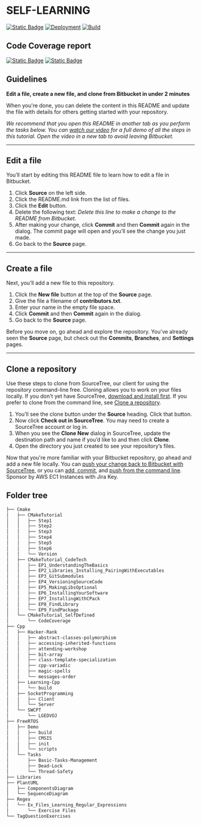 # SELF-LEARNING

[![Static Badge](https://img.shields.io/badge/License-MIT-purpel?logo=unlicense&logoColor=blue)](https://raw.githubusercontent.com/SangTruongTan/self-learning/master/LICENSE)
[![Deployment](https://github.com/SangTruongTan/self-learning/actions/workflows/jekyll-gh-pages.yml/badge.svg)](https://github.com/SangTruongTan/self-learning/actions/workflows/jekyll-gh-pages.yml)
[![Build](https://github.com/SangTruongTan/self-learning/actions/workflows/github-actions-cmake.yml/badge.svg)](https://github.com/SangTruongTan/self-learning/actions/workflows/github-actions-cmake.yml)

## Code Coverage report
[![Static Badge](https://img.shields.io/badge/LCOV-Code_Coverage_Report-blue?logo=c%2B%2B&logoColor=blue)](https://sangtruongtan.github.io/self-learning/Cmake/CMakeTutorial_SelfDefined/CodeCoverage/coverages/CodeCoverage_coverage_lcov)
[![Static Badge](https://img.shields.io/badge/GCOVR-Code_Coverage_Report-green?logo=c%2B%2B&logoColor=blue)](https://sangtruongtan.github.io/self-learning/Cmake/CMakeTutorial_SelfDefined/CodeCoverage/coverages/CodeCoverage_coverage_gcovr)

## Guidelines

**Edit a file, create a new file, and clone from Bitbucket in under 2 minutes**

When you're done, you can delete the content in this README and update the file with details for others getting started with your repository.

*We recommend that you open this README in another tab as you perform the tasks below. You can [watch our video](https://youtu.be/0ocf7u76WSo) for a full demo of all the steps in this tutorial. Open the video in a new tab to avoid leaving Bitbucket.*

---

## Edit a file

You’ll start by editing this README file to learn how to edit a file in Bitbucket.

1. Click **Source** on the left side.
2. Click the README.md link from the list of files.
3. Click the **Edit** button.
4. Delete the following text: *Delete this line to make a change to the README from Bitbucket.*
5. After making your change, click **Commit** and then **Commit** again in the dialog. The commit page will open and you’ll see the change you just made.
6. Go back to the **Source** page.

---

## Create a file

Next, you’ll add a new file to this repository.

1. Click the **New file** button at the top of the **Source** page.
2. Give the file a filename of **contributors.txt**.
3. Enter your name in the empty file space.
4. Click **Commit** and then **Commit** again in the dialog.
5. Go back to the **Source** page.

Before you move on, go ahead and explore the repository. You've already seen the **Source** page, but check out the **Commits**, **Branches**, and **Settings** pages.

---

## Clone a repository

Use these steps to clone from SourceTree, our client for using the repository command-line free. Cloning allows you to work on your files locally. If you don't yet have SourceTree, [download and install first](https://www.sourcetreeapp.com/). If you prefer to clone from the command line, see [Clone a repository](https://confluence.atlassian.com/x/4whODQ).

1. You’ll see the clone button under the **Source** heading. Click that button.
2. Now click **Check out in SourceTree**. You may need to create a SourceTree account or log in.
3. When you see the **Clone New** dialog in SourceTree, update the destination path and name if you’d like to and then click **Clone**.
4. Open the directory you just created to see your repository’s files.

Now that you're more familiar with your Bitbucket repository, go ahead and add a new file locally. You can [push your change back to Bitbucket with SourceTree](https://confluence.atlassian.com/x/iqyBMg), or you can [add, commit,](https://confluence.atlassian.com/x/8QhODQ) and [push from the command line](https://confluence.atlassian.com/x/NQ0zDQ).
Sponsor by AWS EC1 Instances with Jira Key.

## Folder tree

```bash
├── Cmake
│   ├── CMakeTutorial
│   │   ├── Step1
│   │   ├── Step2
│   │   ├── Step3
│   │   ├── Step4
│   │   ├── Step5
│   │   ├── Step6
│   │   └── Version
│   ├── CMakeTutorial_CodeTech
│   │   ├── EP1_UnderstandingTheBasics
│   │   ├── EP2_Libraries_Installing_PairingWithExecutables
│   │   ├── EP3_GitSubmodules
│   │   ├── EP4_VersioningSourceCode
│   │   ├── EP5_MakingLibsOptional
│   │   ├── EP6_InstallingYourSoftware
│   │   ├── EP7_InstallingWithCPack
│   │   ├── EP8_FindLibrary
│   │   └── EP9_FindPackage
│   └── CMakeTutorial_SelfDefined
│       └── CodeCoverage
├── Cpp
│   ├── Hacker-Rank
│   │   ├── abstract-classes-polymorphism
│   │   ├── accessing-inherited-functions
│   │   ├── attending-workshop
│   │   ├── bit-array
│   │   ├── class-template-specialization
│   │   ├── cpp-variadic
│   │   ├── magic-spells
│   │   └── messages-order
│   ├── Learning-Cpp
│   │   └── build
│   ├── SocketProgramming
│   │   ├── Client
│   │   └── Server
│   └── SWCPT
│       └── LGEDVOJ
├── FreeRTOS
│   ├── Demo
│   │   ├── build
│   │   ├── CMSIS
│   │   ├── init
│   │   └── scripts
│   └── Tasks
│       ├── Basic-Tasks-Management
│       ├── Dead-Lock
│       └── Thread-Safety
├── Libraries
├── PlantUML
│   ├── ComponentsDiagram
│   └── SequenceDiagram
├── Regex
│   └── Ex_Files_Learning_Regular_Expressions
│       └── Exercise Files
└── TagQuestionExercises
```
